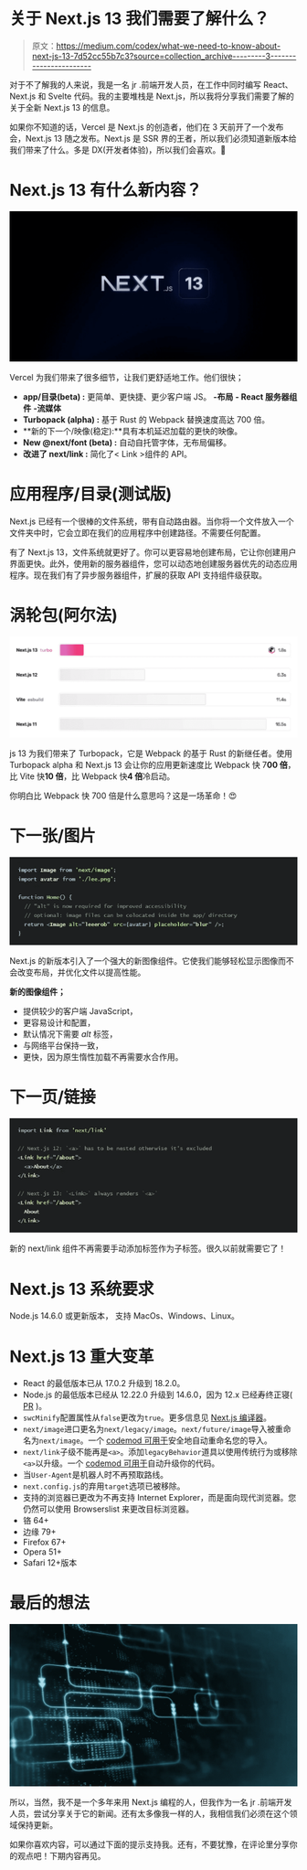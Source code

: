 # 关于 Next.js 13 我们需要了解什么？

> 原文：<https://medium.com/codex/what-we-need-to-know-about-next-js-13-7d52cc55b7c3?source=collection_archive---------3----------------------->

对于不了解我的人来说，我是一名 jr .前端开发人员，在工作中同时编写 React、Next.js 和 Svelte 代码。我的主要堆栈是 Next.js，所以我将分享我们需要了解的关于全新 Next.js 13 的信息。

如果你不知道的话，Vercel 是 Next.js 的创造者，他们在 3 天前开了一个发布会，Next.js 13 随之发布。Next.js 是 SSR 界的王者，所以我们必须知道新版本给我们带来了什么。多是 DX(开发者体验)，所以我们会喜欢。🎉

# Next.js 13 有什么新内容？

![](img/82db6a822f588c1c35678cdfae5b9422.png)

Vercel 为我们带来了很多细节，让我们更舒适地工作。他们很快；

*   **app/目录(beta) :** 更简单、更快捷、更少客户端 JS。
    **-布局**
    **- React 服务器组件**
    **-流媒体**
*   **Turbopack (alpha) :** 基于 Rust 的 Webpack 替换速度高达 700 倍。
*   **新的下一个/映像(稳定):**具有本机延迟加载的更快的映像。
*   **New @next/font (beta) :** 自动自托管字体，无布局偏移。
*   **改进了 next/link :** 简化了< Link >组件的 API。

# 应用程序/目录(测试版)

Next.js 已经有一个很棒的文件系统，带有自动路由器。当你将一个文件放入一个文件夹中时，它会立即在我们的应用程序中创建路径。不需要任何配置。

有了 Next.js 13，文件系统就更好了。你可以更容易地创建布局，它让你创建用户界面更快。此外，使用新的服务器组件，您可以动态地创建服务器优先的动态应用程序。现在我们有了异步服务器组件，扩展的获取 API 支持组件级获取。

# 涡轮包(阿尔法)

![](img/ee32665b97ecd0692f5645aea089827e.png)

js 13 为我们带来了 Turbopack，它是 Webpack 的基于 Rust 的新继任者。使用 Turbopack alpha 和 Next.js 13 会让你的应用更新速度比 Webpack 快 7**00 倍**，比 Vite 快**10 倍**，比 Webpack 快**4 倍**冷启动。

你明白比 Webpack 快 700 倍是什么意思吗？这是一场革命！😍

# 下一张/图片

![](img/81bc6ba89d38747df616636376dc93d4.png)

Next.js 的新版本引入了一个强大的新图像组件。它使我们能够轻松显示图像而不会改变布局，并优化文件以提高性能。

**新的图像组件；**

*   提供较少的客户端 JavaScript，
*   更容易设计和配置，
*   默认情况下需要 *alt* 标签，
*   与网络平台保持一致，
*   更快，因为原生惰性加载不再需要水合作用。

# 下一页/链接

![](img/cd1ce404b91e483370cd63ad11fd73ce.png)

新的 next/link 组件不再需要手动添加标签作为子标签。很久以前就需要它了！

# Next.js 13 系统要求

Node.js 14.6.0 或更新版本，
支持 MacOs、Windows、Linux。

# Next.js 13 重大变革

*   React 的最低版本已从 17.0.2 升级到 18.2.0。
*   Node.js 的最低版本已经从 12.22.0 升级到 14.6.0，因为 12.x 已经寿终正寝( [PR](https://github.com/vercel/next.js/pull/41482) )。
*   `swcMinify`配置属性从`false`更改为`true`。更多信息见 [Next.js 编译器](https://nextjs.org/docs/advanced-features/compiler)。
*   `next/image`进口更名为`next/legacy/image`。`next/future/image`导入被重命名为`next/image`。一个 [codemod 可用于](https://nextjs.org/docs/advanced-features/codemods#next-image-to-legacy-image)安全地自动重命名您的导入。
*   `next/link`子级不能再是`<a>`。添加`legacyBehavior`道具以使用传统行为或移除`<a>`以升级。一个 [codemod 可用于](https://nextjs.org/docs/advanced-features/codemods#new-link)自动升级你的代码。
*   当`User-Agent`是机器人时不再预取路线。
*   `next.config.js`的弃用`target`选项已被移除。
*   支持的浏览器已更改为不再支持 Internet Explorer，而是面向现代浏览器。您仍然可以使用 Browserslist 来更改目标浏览器。
*   铬 64+
*   边缘 79+
*   Firefox 67+
*   Opera 51+
*   Safari 12+版本

# 最后的想法

![](img/ad8883a059fa62954e268cd9b539c142.png)

所以，当然，我不是一个多年来用 Next.js 编程的人，但我作为一名 jr .前端开发人员，尝试分享关于它的新闻。还有太多像我一样的人，我相信我们必须在这个领域保持更新。

如果你喜欢内容，可以通过下面的提示支持我。还有，不要犹豫，在评论里分享你的观点吧！下期内容再见。